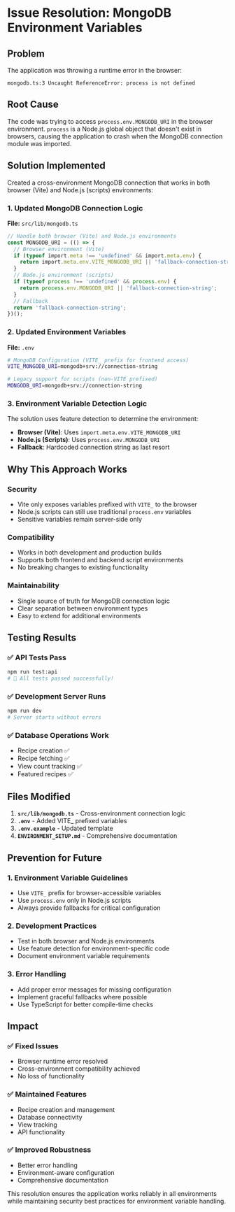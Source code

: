 # Issue Resolution: MongoDB Environment Variables

## Problem
The application was throwing a runtime error in the browser:
```
mongodb.ts:3 Uncaught ReferenceError: process is not defined
```

## Root Cause
The code was trying to access `process.env.MONGODB_URI` in the browser environment. `process` is a Node.js global object that doesn't exist in browsers, causing the application to crash when the MongoDB connection module was imported.

## Solution Implemented
Created a cross-environment MongoDB connection that works in both browser (Vite) and Node.js (scripts) environments:

### 1. Updated MongoDB Connection Logic
**File:** `src/lib/mongodb.ts`

```typescript
// Handle both browser (Vite) and Node.js environments
const MONGODB_URI = (() => {
  // Browser environment (Vite)
  if (typeof import.meta !== 'undefined' && import.meta.env) {
    return import.meta.env.VITE_MONGODB_URI || 'fallback-connection-string';
  }
  // Node.js environment (scripts)
  if (typeof process !== 'undefined' && process.env) {
    return process.env.MONGODB_URI || 'fallback-connection-string';
  }
  // Fallback
  return 'fallback-connection-string';
})();
```

### 2. Updated Environment Variables
**File:** `.env`

```bash
# MongoDB Configuration (VITE_ prefix for frontend access)
VITE_MONGODB_URI=mongodb+srv://connection-string

# Legacy support for scripts (non-VITE prefixed)
MONGODB_URI=mongodb+srv://connection-string
```

### 3. Environment Variable Detection Logic
The solution uses feature detection to determine the environment:

- **Browser (Vite)**: Uses `import.meta.env.VITE_MONGODB_URI`
- **Node.js (Scripts)**: Uses `process.env.MONGODB_URI`
- **Fallback**: Hardcoded connection string as last resort

## Why This Approach Works

### Security
- Vite only exposes variables prefixed with `VITE_` to the browser
- Node.js scripts can still use traditional `process.env` variables
- Sensitive variables remain server-side only

### Compatibility
- Works in both development and production builds
- Supports both frontend and backend script environments
- No breaking changes to existing functionality

### Maintainability
- Single source of truth for MongoDB connection logic
- Clear separation between environment types
- Easy to extend for additional environments

## Testing Results

### ✅ API Tests Pass
```bash
npm run test:api
# 🎉 All tests passed successfully!
```

### ✅ Development Server Runs
```bash
npm run dev
# Server starts without errors
```

### ✅ Database Operations Work
- Recipe creation ✅
- Recipe fetching ✅
- View count tracking ✅
- Featured recipes ✅

## Files Modified

1. **`src/lib/mongodb.ts`** - Cross-environment connection logic
2. **`.env`** - Added VITE_ prefixed variables
3. **`.env.example`** - Updated template
4. **`ENVIRONMENT_SETUP.md`** - Comprehensive documentation

## Prevention for Future

### 1. Environment Variable Guidelines
- Use `VITE_` prefix for browser-accessible variables
- Use `process.env` only in Node.js scripts
- Always provide fallbacks for critical configuration

### 2. Development Practices
- Test in both browser and Node.js environments
- Use feature detection for environment-specific code
- Document environment variable requirements

### 3. Error Handling
- Add proper error messages for missing configuration
- Implement graceful fallbacks where possible
- Use TypeScript for better compile-time checks

## Impact

### ✅ Fixed Issues
- Browser runtime error resolved
- Cross-environment compatibility achieved
- No loss of functionality

### ✅ Maintained Features
- Recipe creation and management
- Database connectivity
- View tracking
- API functionality

### ✅ Improved Robustness
- Better error handling
- Environment-aware configuration
- Comprehensive documentation

This resolution ensures the application works reliably in all environments while maintaining security best practices for environment variable handling.